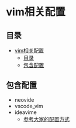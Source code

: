 # vim相关配置

## 目录

- [vim相关配置](#vim相关配置)
  - [目录](#目录)
  - [包含配置](#包含配置)
  
## 包含配置

- neovide
- vscode_vim
- ideavime
  - [参考大家的配置方式](https://github.com/JetBrains/ideavim/discussions/303?sort=top)
